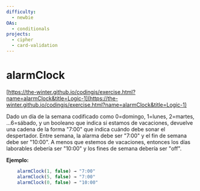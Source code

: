 ```yaml
---
difficulty:
  - newbie
OAs:
  - conditionals
projects:
  - cipher
  - card-validation
---
```


# alarmClock

[https://the-winter.github.io/codingjs/exercise.html?name=alarmClock&title=Logic-1](https://the-winter.github.io/codingjs/exercise.html?name=alarmClock&title=Logic-1)

Dado un día de la semana codificado como 0=domingo, 1=lunes, 2=martes,
...6=sábado, y un booleano que indica si estamos de vacaciones,
devuelve una cadena de la forma "7:00" que indica cuándo debe
sonar el despertador. Entre semana, la alarma debe ser "7:00"
y el fin de semana debe ser "10:00". A menos que estemos de
vacaciones, entonces los días laborables debería ser "10:00"
y los fines de semana debería ser "off".

__Ejemplo:__

```js
    alarmClock(1, false) → "7:00"
    alarmClock(5, false) → "7:00"
    alarmClock(0, false) → "10:00"
```
